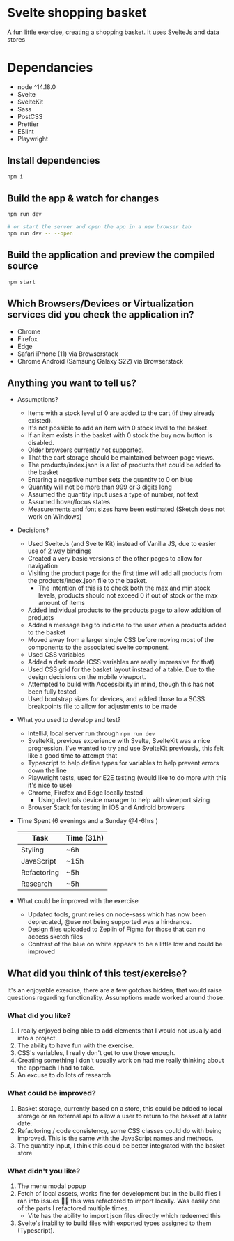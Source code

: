 # Svelte shopping basket

A fun little exercise, creating a shopping basket.
It uses SvelteJs and data stores

# Dependancies

- node ^14.18.0
- Svelte
- SvelteKit
- Sass
- PostCSS
- Prettier
- ESlint
- Playwright

## Install dependencies

```bash
npm i
```

## Build the app & watch for changes

```bash
npm run dev

# or start the server and open the app in a new browser tab
npm run dev -- --open
```

## Build the application and preview the compiled source

```bash
npm start
```

## Which Browsers/Devices or Virtualization services did you check the application in?

- Chrome
- Firefox
- Edge
- Safari iPhone (11) via Browserstack
- Chrome Android (Samsung Galaxy S22) via Browserstack

## Anything you want to tell us?

- Assumptions?
  - Items with a stock level of 0 are added to the cart (if they already existed).
  - It's not possible to add an item with 0 stock level to the basket.
  - If an item exists in the basket with 0 stock the buy now button is disabled.
  - Older browsers currently not supported.
  - That the cart storage should be maintained between page views.
  - The products/index.json is a list of products that could be added to the basket
  - Entering a negative number sets the quantity to 0 on blue
  - Quantity will not be more than 999 or 3 digits long
  - Assumed the quantity input uses a type of number, not text
  - Assumed hover/focus states
  - Measurements and font sizes have been estimated (Sketch does not work on Windows)
- Decisions?
  - Used SvelteJs (and Svelte Kit) instead of Vanilla JS, due to easier use of 2 way bindings
  - Created a very basic versions of the other pages to allow for navigation
  - Visiting the product page for the first time will add all products from the products/index.json file to the basket.
    - The intention of this is to check both the max and min stock levels, products should not exceed 0 if out of stock or the max amount of items
  - Added individual products to the products page to allow addition of products
  - Added a message bag to indicate to the user when a products added to the basket
  - Moved away from a larger single CSS before moving most of the components to the associated svelte component.
  - Used CSS variables
  - Added a dark mode (CSS variables are really impressive for that)
  - Used CSS grid for the basket layout instead of a table. Due to the design decisions on the mobile viewport.
  - Attempted to build with Accessibility in mind, though this has not been fully tested.
  - Used bootstrap sizes for devices, and added those to a SCSS breakpoints file to allow for adjustments to be made
- What you used to develop and test?
  - IntelliJ, local server run through `npm run dev`
  - SvelteKit, previous experience with Svelte, SvelteKit was a nice progression. I've wanted to try and use SvelteKit previously, this felt like a good time to attempt that
  - Typescript to help define types for variables to help prevent errors down the line
  - Playwright tests, used for E2E testing (would like to do more with this it's nice to use)
  - Chrome, Firefox and Edge locally tested
    - Using devtools device manager to help with viewport sizing
  - Browser Stack for testing in iOS and Android browsers
- Time Spent (6 evenings and a Sunday @4-6hrs )

  | Task        | Time (31h)|
  | ----------- | --------- |
  | Styling     | ~6h       |
  | JavaScript  | ~15h      |
  | Refactoring | ~5h       |
  | Research    | ~5h       |

- What could be improved with the exercise
  - Updated tools, grunt relies on node-sass which has now been deprecated, @use not being supported was a hindrance.
  - Design files uploaded to Zeplin of Figma for those that can no access sketch files
  - Contrast of the blue on white appears to be a little low and could be improved

## What did you think of this test/exercise?

It's an enjoyable exercise, there are a few gotchas hidden, that would raise questions regarding functionality.
Assumptions made worked around those.

### What did you like?

1. I really enjoyed being able to add elements that I would not usually add into a project.
2. The ability to have fun with the exercise.
3. CSS's variables, I really don't get to use those enough.
4. Creating something I don't usually work on had me really thinking about the approach I had to take.
5. An excuse to do lots of research

### What could be improved?

1. Basket storage, currently based on a store, this could be added to local storage or an external api to allow a user to return to the basket at a later date.
2. Refactoring / code consistency, some CSS classes could do with being improved. This is the same with the JavaScript names and methods.
3. The quantity input, I think this could be better integrated with the basket store

### What didn't you like?

1. The menu modal popup
2. Fetch of local assets, works fine for development but in the build files I ran into issues 🤦‍♂️ this was refactored to import locally. Was easily one of the parts I refactored multiple times.
   - Vite has the ability to import json files directly which redeemed this
3. Svelte's inability to build files with exported types assigned to them (Typescript).
